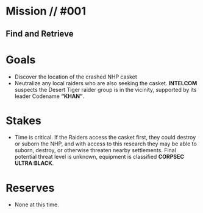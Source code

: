 # Mission // #001
## Find and Retrieve
# Goals
- Discover the location of the crashed NHP casket
- Neutralize any local raiders who are also seeking the casket. **INTELCOM** suspects the Desert Tiger raider group is in the vicinity, supported by its leader Codename **“KHAN”**.

# Stakes
- Time is critical. If the Raiders access the casket first, they could destroy or suborn the NHP, and with access to this research they may be able to suborn, destroy, or otherwise threaten nearby settlements. Final potential threat level is unknown, equipment is classified **CORPSEC ULTRA:BLACK**.

# Reserves
- None at this time.

